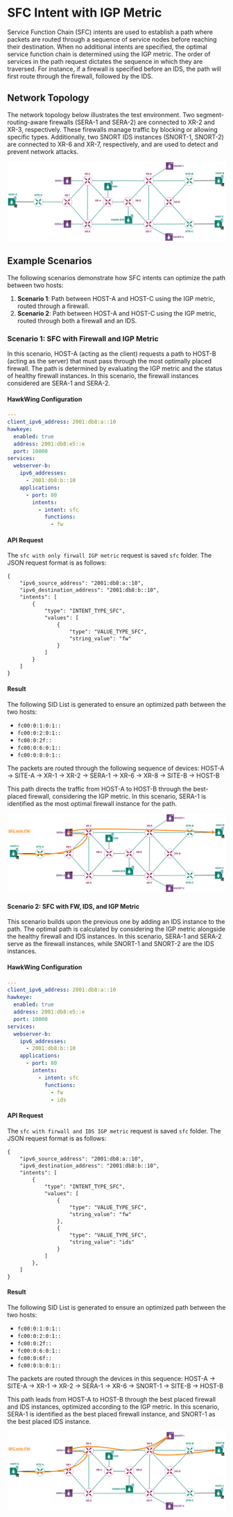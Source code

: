 # SFC Intent with IGP Metric

Service Function Chain (SFC) intents are used to establish a path where packets are routed through a sequence of service nodes before reaching their destination. When no additional intents are specified, the optimal service function chain is determined using the IGP metric. The order of services in the path request dictates the sequence in which they are traversed. For instance, if a firewall is specified before an IDS, the path will first route through the firewall, followed by the IDS.

## Network Topology

The network topology below illustrates the test environment. Two segment-routing-aware firewalls (SERA-1 and SERA-2) are connected to XR-2 and XR-3, respectively. These firewalls manage traffic by blocking or allowing specific types. Additionally, two SNORT IDS instances (SNORT-1, SNORT-2) are connected to XR-6 and XR-7, respectively, and are used to detect and prevent network attacks.


![Hawkv6 Network with Services](../../images/hawkv6-network-sfc-overview.drawio.svg)

## Example Scenarios

The following scenarios demonstrate how SFC intents can optimize the path between two hosts:

1. **Scenario 1**: Path between HOST-A and HOST-C using the IGP metric, routed through a firewall.
2. **Scenario 2**: Path between HOST-A and HOST-C using the IGP metric, routed through both a firewall and an IDS.

### Scenario 1: SFC with Firewall and IGP Metric

In this scenario, HOST-A (acting as the client) requests a path to HOST-B (acting as the server) that must pass through the most optimally placed firewall. The path is determined by evaluating the IGP metric and the status of healthy firewall instances. In this scenario, the firewall instances considered are SERA-1 and SERA-2.



#### HawkWing Configuration
```yaml
---
client_ipv6_address: 2001:db8:a::10
hawkeye:
  enabled: true
  address: 2001:db8:e5::e
  port: 10000
services:
  webserver-b:
    ipv6_addresses:
      - 2001:db8:b::10
    applications:
      - port: 80
        intents:
          - intent: sfc
            functions:
              - fw
```

#### API Request
The `sfc with only firwall IGP metric` request is saved `sfc` folder. The JSON request format is as follows:
```
{
    "ipv6_source_address": "2001:db8:a::10",
    "ipv6_destination_address": "2001:db8:b::10",
    "intents": [
        {
            "type": "INTENT_TYPE_SFC",
            "values": [
                {
                    "type": "VALUE_TYPE_SFC",
                    "string_value": "fw"
                }
            ]
        }
    ]
}    
```

#### Result

The following SID List is generated to ensure an optimized path between the two hosts:

- `fc00:0:1:0:1::`
- `fc00:0:2:0:1::`
- `fc00:0:2f::`
- `fc00:0:6:0:1::`
- `fc00:0:8:0:1::`

The packets are routed through the following sequence of devices:
HOST-A -> SITE-A -> XR-1 -> XR-2 -> SERA-1 -> XR-6 -> XR-8 -> SITE-B -> HOST-B

This path directs the traffic from HOST-A to HOST-B through the best-placed firewall, considering the IGP metric. In this scenario, SERA-1 is identified as the most optimal firewall instance for the path.


![SFC with only FW](../../images/hawkv6-sfc-fw-intent.drawio.svg)



#### Scenario 2: SFC with FW, IDS, and IGP Metric

This scenario builds upon the previous one by adding an IDS instance to the path. The optimal path is calculated by considering the IGP metric alongside the healthy firewall and IDS instances. In this scenario, SERA-1 and SERA-2 serve as the firewall instances, while SNORT-1 and SNORT-2 are the IDS instances.


#### HawkWing Configuration
```yaml
---
client_ipv6_address: 2001:db8:a::10
hawkeye:
  enabled: true
  address: 2001:db8:e5::e
  port: 10000
services:
  webserver-b:
    ipv6_addresses:
      - 2001:db8:b::10
    applications:
      - port: 80
        intents:
          - intent: sfc
            functions:
              - fw
              - ids
```

#### API Request
The `sfc with firwall and IDS IGP metric` request is saved `sfc` folder. The JSON request format is as follows:
```
{
    "ipv6_source_address": "2001:db8:a::10",
    "ipv6_destination_address": "2001:db8:b::10", 
    "intents": [
        {
            "type": "INTENT_TYPE_SFC",
            "values": [
                {
                    "type": "VALUE_TYPE_SFC",
                    "string_value": "fw"
                },
                {
                    "type": "VALUE_TYPE_SFC",
                    "string_value": "ids"
                }
            ]
        },
    ]
}
```

#### Result

The following SID List is generated to ensure an optimized path between the two hosts:
- `fc00:0:1:0:1::`
- `fc00:0:2:0:1::`
- `fc00:0:2f::`
- `fc00:0:6:0:1::`
- `fc00:0:6f::`
- `fc00:0:b:0:1::`

The packets are routed through the devices in this sequence:
HOST-A -> SITE-A -> XR-1 -> XR-2 -> SERA-1 -> XR-6 -> SNORT-1 -> SITE-B -> HOST-B

This path leads from HOST-A to HOST-B through the best placed firewall and IDS instances, optimized according to the IGP metric. In this scenario, SERA-1 is identified as the best placed firewall instance, and SNORT-1 as the best placed IDS instance.


![SFC with FW and IDS](../../images/hawkv6-sfc-fw-ids-intent.drawio.svg)

